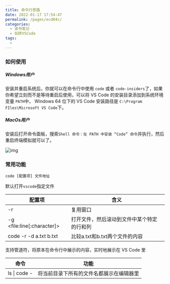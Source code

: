 ```yaml
---
title: 命令行思路
date: 2022-01-17 17:54:47
permalink: /pages/ecd04c/
categories:
  - 读书笔记
  - 玩转VSCode
tags:
  - 
---
```

### 如何使用

##### Windows用户

安装并重启系统后，你就可以在命令行中使用 `code` 或者 `code-insiders`了，如果你希望立刻而不是等待重启后使用，可以将 VS Code 的安装目录添加到系统环境变量 `PATH`中， Windows 64 位下的 VS Code 安装路径是 `C:\Program FIles\Microsoft VS Code`下。

##### MacOs用户

安装后打开命令面板，搜索`Shell 命令：在 PATH 中安装 “Code” 命令`并执行，然后重启终端模拟就可以了。

![img](https://tva1.sinaimg.cn/large/008i3skNly1grt75mwq6zj31600ri0us.jpg)

### 常用功能

```
code [配置项] 文件地址
```

默认打开`vscode`指定文件

| 配置项                       | 含义                                       |
| ---------------------------- | ------------------------------------------ |
| -r                           | 复用窗口                                   |
| -g \<file:line[:character]\> | 打开文件，然后滚动到文件中某个特定的行和列 |
| code -r -d a.txt b.txt       | 比较a.txt和b.txt两个文件的内容             |

支持管道符，将原本在命令行中展示的内容，实时地展示在 VS Code 里

| 命令         | 功能                                     |
| ------------ | ---------------------------------------- |
| ls \| code - | 将当前目录下所有的文件名都展示在编辑器里 |

